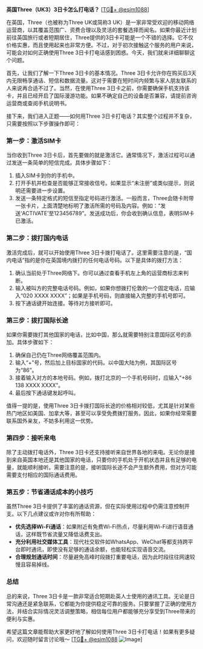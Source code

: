 **英国Three（UK3）3日卡怎么打电话？** [[TG💪+ @esim1088](https://t.me/s/esim1088)]

在英国，Three（也被称为Three UK或简称3 UK）是一家非常受欢迎的移动网络运营商，以其覆盖范围广、资费合理以及灵活的套餐选择而闻名。如果你最近计划前往英国旅行或者短期居住，Three提供的3日卡可能是一个不错的选择。它不仅价格实惠，而且使用起来也非常方便。不过，对于初次接触这个服务的用户来说，可能会对如何正确使用Three 3日卡打电话感到困惑。今天，我们就来详细聊聊这个问题。

首先，让我们了解一下Three 3日卡的基本情况。Three 3日卡允许你在购买后3天内无限畅享通话、短信和数据流量。这对于需要在短时间内频繁与家人朋友联系的人来说再合适不过了。当然，在使用Three 3日卡之前，你需要确保手机支持该卡，并且已经开启了国际漫游功能。如果不确定自己的设备是否兼容，请提前咨询运营商或查阅手机说明书。

接下来，我们进入正题——如何用Three 3日卡打电话？其实整个过程并不复杂，只需要按照以下步骤操作即可：

### 第一步：激活SIM卡
当你收到Three 3日卡后，首先要做的就是激活它。通常情况下，激活过程可以通过发送一条简单的短信完成。具体步骤如下：
1. 插入SIM卡到你的手机中。
2. 打开手机并检查是否能够正常接收信号。如果显示“未注册”或类似提示，则说明还需要进一步设置。
3. 发送一条特定格式的短信至指定号码进行激活。一般而言，Three会随卡附带一张卡片，上面清楚地标明了激活所需的号码及内容。例如：“发送‘ACTIVATE’至123456789”。发送成功后，你会收到确认信息，表明SIM卡已激活。

### 第二步：拨打国内电话
激活完成后，就可以开始使用Three 3日卡拨打电话了。这里需要注意的是，“国内电话”指的是你在英国境内拨打的任何电话号码。以下是具体的拨打方法：
1. 确认当前处于Three网络下。你可以通过查看手机左上角的运营商标志来判断。
2. 输入被叫方的完整电话号码。例如，如果你想拨打伦敦的一个固定电话，应输入“020 XXXX XXXX”；如果是手机号码，则直接输入完整的手机号即可。
3. 按下通话键开始连接。等待对方接听即可。

### 第三步：拨打国际长途
如果你需要拨打其他国家的电话，比如中国，那么就需要特别注意国际区号的添加。具体步骤如下：
1. 确保自己仍在Three网络覆盖范围内。
2. 输入“+”号，然后加上目标国家的代码。以中国大陆为例，其国际区号为“86”。
3. 接着输入对方的本地号码。例如，拨打北京的一个手机号码时，应输入“+86 138 XXXX XXXX”。
4. 最后按下通话键发起呼叫。

值得一提的是，使用Three 3日卡拨打国际长途的价格相对较低，尤其是针对某些热门地区如美国、加拿大等，甚至可以享受免费拨打服务。因此，如果你经常需要联系国外亲友，不妨多利用这一优势。

### 第四步：接听来电
除了主动拨打电话外，Three 3日卡还支持接听来自世界各地的来电。无论你是接到来自英国本地还是其他国家的电话，只要你的手机处于开机状态并且有足够的电量，就能顺利接听。需要注意的是，接听国际长途不会产生额外费用，但对方可能需要支付相应的国际通话费用。

### 第五步：节省通话成本的小技巧
虽然Three 3日卡提供了丰富的通话资源，但在实际使用过程中仍需注意控制开支。以下几点建议或许对你有所帮助：
- **优先选择Wi-Fi通话**：如果附近有免费Wi-Fi热点，尽量利用Wi-Fi进行语音通话，这样既节省流量又降低话费支出。
- **充分利用社交媒体工具**：现代社交软件如WhatsApp、WeChat等都支持跨平台即时通讯，即使没有足够的通话余额，也能轻松实现语音交流。
- **合理规划通话时间**：尽量避免高峰时段拨打重要电话，因为此时段往往网速较慢且容易掉线。

### 总结
总的来说，Three 3日卡是一款非常适合短期赴英人士使用的通讯工具。无论是日常沟通还是紧急联系，它都能为你提供稳定可靠的服务。只要掌握了正确的使用方法，并结合实际情况灵活调整策略，相信每位用户都能够充分享受到Three带来的便利与实惠。

希望这篇文章能帮助大家更好地了解如何使用Three 3日卡打电话！如果有更多疑问，欢迎随时留言讨论哦～ [[TG💪+ @esim1088](https://t.me/s/esim1088) ![Image](https://i.postimg.cc/4NQfJmqS/Snipaste-2025-05-13-00-14-12.png)]